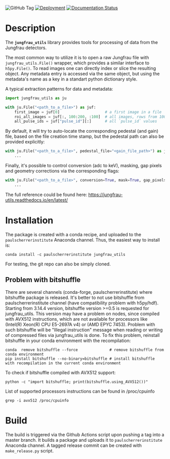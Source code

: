 ![GitHub Tag](https://img.shields.io/github/v/tag/paulscherrerinstitute/jungfrau_utils)
[![Deployment](https://github.com/paulscherrerinstitute/jungfrau_utils/actions/workflows/deployment.yaml/badge.svg)](https://github.com/paulscherrerinstitute/jungfrau_utils/actions/workflows/deployment.yaml)
[![Documentation Status](https://readthedocs.org/projects/jungfrau-utils/badge/?version=latest)](https://jungfrau-utils.readthedocs.io/en/latest/?badge=latest)

# Description

The **`jungfrau_utils`** library provides tools for processing of data from the Jungfrau detectors.

The most common way to utilize it is to open a raw Jungfrau file with `jungfrau_utils.File()`
wrapper, which provides a similar interface to `h5py.File()`. To read images one can directly
index or slice the resulting object. Any metadata entry is accessed via the same object, but using
the metadata's name as a key in a standart python dictionary style.

A typical extraction patterns for data and metadata:
```python
import jungfrau_utils as ju

with ju.File("<path_to_a_file>") as juf:
    first_image = juf[0]                    # a first image in a file
    roi_all_images = juf[:, 100:200, :100]  # all images, rows from 100 to 200, first 100 columns
    all_pulse_ids = juf["pulse_id"][:]      # all `pulse_id` values
```

By default, it will try to auto-locate the corresponding pedestal (and gain) file, based on the file
creation time stamp, but the pedestal path can also be provided explicitly:
```python
with ju.File("<path_to_a_file>", pedestal_file="<gain_file_path>") as juf:
    ...
```

Finally, it's possible to control conversion (adc to keV), masking, gap pixels and geometry
corrections via the corresponding flags:
```python
with ju.File("<path_to_a_file>", conversion=True, mask=True, gap_pixels=True, geometry=True) as juf:
    ...
```

The full reference could be found here: https://jungfrau-utils.readthedocs.io/en/latest/

# Installation

The package is created with a conda recipe, and uploaded to the `paulscherrerinstitute` Anaconda
channel. Thus, the easiest way to install is:

```
conda install -c paulscherrerinstitute jungfrau_utils
```

For testing, the git repo can also be simply cloned.

## Problem with bitshuffle

There are several channels (conda-forge, paulscherrerinstitute) where bitshuffle package is released. It's better to not use bitshuffle from paulscherrerinstitute channel (have compatibility problem with h5py/hdf). Starting from 3.14.4 version, bitshuffle version >=0.5 is requested for jungfrau_utils. This version may have a problem on nodes, since compiled with AVX512 instructions, which are not available for processors like (Intel(R) Xeon(R) CPU E5-2697A v4) or (AMD EPYC 7453). Problem with such bitshuffle will be "Illegal instruction" message when reading or writing of compressed files via jungfrau_utils is done. To fix this problem, reinstall bitshuffle in your conda environment with the recompilation:
```
conda  remove bitshuffle --force              # remove bitshuffle from conda environment
pip install bitshuffle --no-binary=bitshuffle # install bitshuffle with recompilation in the current conda environment
```
To check if bitshuffle compiled with AVX512 support:
```
python -c "import bitshuffle; print(bitshuffle.using_AVX512())"
```
List of supported processors instructions can be found in /proc/cpuinfo
```
grep -i avx512 /proc/cpuinfo
```

# Build

The build is triggered via the Github Actions script upon pushing a tag into a master branch.
It builds a package and uploads it to `paulscherrerinstitute` Anaconda channel. A tagged release
commit can be created with `make_release.py` script.

